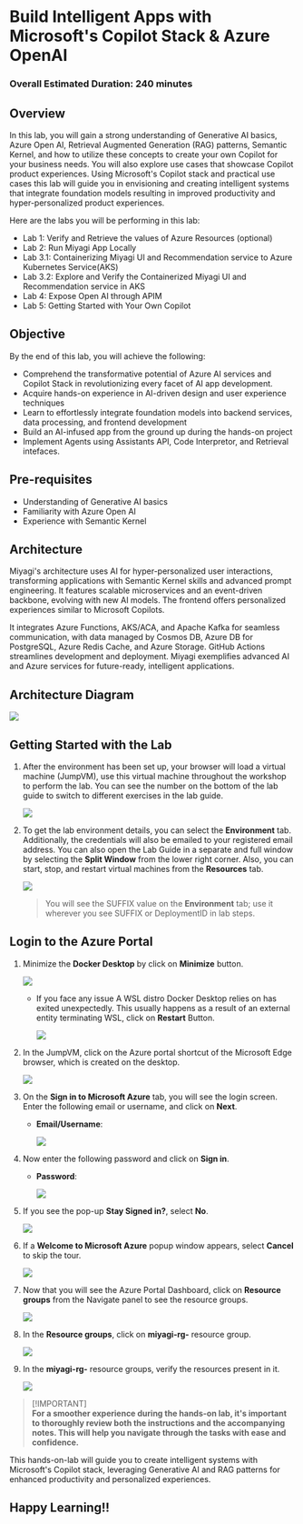 # Build Intelligent Apps with Microsoft's Copilot Stack & Azure OpenAI

### Overall Estimated Duration: 240 minutes

## Overview

In this lab, you will gain a strong understanding of Generative AI basics, Azure Open AI, Retrieval Augmented Generation (RAG) patterns, Semantic Kernel, and how to utilize these concepts to create your own Copilot for your business needs. You will also explore use cases that showcase Copilot product experiences. Using Microsoft's Copilot stack and practical use cases this lab will guide you in envisioning and creating intelligent systems that integrate foundation models resulting in improved productivity and hyper-personalized product experiences. 

Here are the labs you will be performing in this lab:

- Lab 1: Verify and Retrieve the values of Azure Resources (optional)
- Lab 2: Run Miyagi App Locally
- Lab 3.1: Containerizing Miyagi UI and Recommendation service to Azure Kubernetes Service(AKS)
- Lab 3.2: Explore and Verify the Containerized Miyagi UI and Recommendation service in AKS
- Lab 4: Expose Open AI through APIM
- Lab 5: Getting Started with Your Own Copilot

## Objective

By the end of this lab, you will achieve the following:

- Comprehend the transformative potential of Azure AI services and Copilot Stack in revolutionizing every facet of AI app development.
- Acquire hands-on experience in AI-driven design and user experience techniques
- Learn to effortlessly integrate foundation models into backend services, data processing, and frontend development
- Build an AI-infused app from the ground up during the hands-on project
- Implement Agents using Assistants API, Code Interpretor, and Retrieval intefaces.

## Pre-requisites

- Understanding of Generative AI basics
- Familiarity with Azure Open AI
- Experience with Semantic Kernel

## Architecture

Miyagi's architecture uses AI for hyper-personalized user interactions, transforming applications with Semantic Kernel skills and advanced prompt engineering. It features scalable microservices and an event-driven backbone, evolving with new AI models. The frontend offers personalized experiences similar to Microsoft Copilots.

It integrates Azure Functions, AKS/ACA, and Apache Kafka for seamless communication, with data managed by Cosmos DB, Azure DB for PostgreSQL, Azure Redis Cache, and Azure Storage. GitHub Actions streamlines development and deployment. Miyagi exemplifies advanced AI and Azure services for future-ready, intelligent applications.

## Architecture Diagram

   ![](https://github.com/CloudLabsAI-Azure/miyagi/blob/main/docs/Lab-Scenario-Preview/sk-memory-orchestration.png)
      
## Getting Started with the Lab

1. After the environment has been set up, your browser will load a virtual machine (JumpVM), use this virtual machine throughout the workshop to perform the lab. You can see the number on the bottom of the lab guide to switch to different exercises in the lab guide.

   ![](./Media/gettingstartedpagenew1-v2.png)
 
1. To get the lab environment details, you can select the **Environment** tab. Additionally, the credentials will also be emailed to your registered email address. You can also open the Lab Guide in a separate and full window by selecting the **Split Window** from the lower right corner. Also, you can start, stop, and restart virtual machines from the **Resources** tab.

    ![](./Media/gettingstartedpagenew2-v2.png)
   
   > You will see the SUFFIX value on the **Environment** tab; use it wherever you see SUFFIX or DeploymentID in lab steps.
 
## Login to the Azure Portal

1. Minimize the **Docker Desktop** by click on **Minimize** button.

   ![](./Media/miyagi-image1.png)

   - If you face any issue A WSL distro Docker Desktop relies on has exited unexpectedly. This usually happens as a result of an external entity terminating WSL, click on **Restart** Button.

      ![](./Media/docker-issue.png)

1. In the JumpVM, click on the Azure portal shortcut of the Microsoft Edge browser, which is created on the desktop.

   ![](./Media/gettingstartpage3.png)

1. On the **Sign in to Microsoft Azure** tab, you will see the login screen. Enter the following email or username, and click on **Next**. 

   * **Email/Username**: **<inject key="AzureAdUserEmail"></inject>**

     ![](./Media/miyagi-image2.png)
     
1. Now enter the following password and click on **Sign in**.
   
   * **Password**: **<inject key="AzureAdUserPassword"></inject>**

     ![](./Media/miyagi-image3.png)
   
1. If you see the pop-up **Stay Signed in?**, select **No**.

   ![](./Media/miyagi-image4.png)

1. If a **Welcome to Microsoft Azure** popup window appears, select **Cancel** to skip the tour.

    ![](./Media/miyagi-image5.png)
   
1. Now that you will see the Azure Portal Dashboard, click on **Resource groups** from the Navigate panel to see the resource groups.

   ![](./Media/miyagi-image6.png)

1. In the **Resource groups**, click on **miyagi-rg-<inject key="DeploymentID" enableCopy="false"/>** resource group.

   ![](./Media/miyagi-image7.png)

1. In the **miyagi-rg-<inject key="DeploymentID" enableCopy="false"/>** resource groups, verify the resources present in it.

   ![](./Media/miyagi-image8.png)

> [!IMPORTANT]<br>
> **For a smoother experience during the hands-on lab, it's important to thoroughly review both the instructions and the accompanying notes. This will help you navigate through the tasks with ease and confidence.**

This hands-on-lab will guide you to create intelligent systems with Microsoft's Copilot stack, leveraging Generative AI and RAG patterns for enhanced productivity and personalized experiences.

## Happy Learning!!
